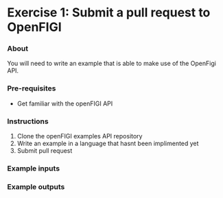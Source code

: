 # Exercise 1: Submit a pull request to OpenFIGI

### About
You will need to write an example that is able to make use of the OpenFigi API.

### Pre-requisites
* Get familiar with the openFIGI API

### Instructions
1. Clone the openFIGI examples API repository
2. Write an example in a language that hasnt been implimented yet
3. Submit pull request


### Example inputs


### Example outputs


